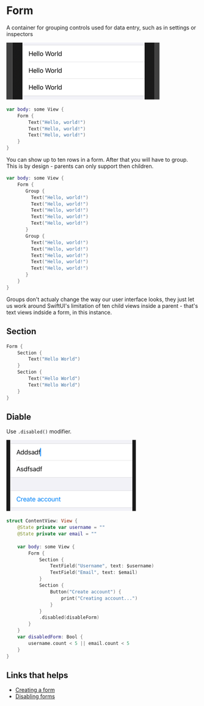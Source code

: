 # Form

A container for grouping controls used for data entry, such as in settings or inspectors

![](images/1.png)

```swift
var body: some View {
    Form {
        Text("Hello, world!")
        Text("Hello, world!")
        Text("Hello, world!")
    }
}
```

You can show up to ten rows in a form. After that you will have to group. This is by design - parents can only support then children.

```swift
var body: some View {
    Form {
       Group {
         Text("Hello, world!")
         Text("Hello, world!")
         Text("Hello, world!")
         Text("Hello, world!")
         Text("Hello, world!")
       }
       Group {
         Text("Hello, world!")
         Text("Hello, world!")
         Text("Hello, world!")
         Text("Hello, world!")
         Text("Hello, world!")
       }
    }
}
```

Groups don't actualy change the way our user interface looks, they just let us work around SwiftUI's limitation of ten child views inside a parent - that's text views indside a form, in this instance.

## Section

```swift
Form {
    Section {
        Text("Hello World")
    }
    Section {
        Text("Hello World")
        Text("Hello World")
    }
}
```

## Diable

Use `.disabled()` modifier.

![](images/2.png)

```swift
struct ContentView: View {
    @State private var username = ""
    @State private var email = ""

    var body: some View {
        Form {
            Section {
                TextField("Username", text: $username)
                TextField("Email", text: $email)
            }
            Section {
                Button("Create account") {
                    print("Creating account...")
                }
            }
            .disabled(disableForm)
        }
    }
    var disabledForm: Bool {
        username.count < 5 || email.count < 5
    }
}
```

## Links that helps

- [Creating a form](https://www.hackingwithswift.com/books/ios-swiftui/creating-a-form)
- [Disabling forms](https://www.hackingwithswift.com/books/ios-swiftui/validating-and-disabling-forms)

